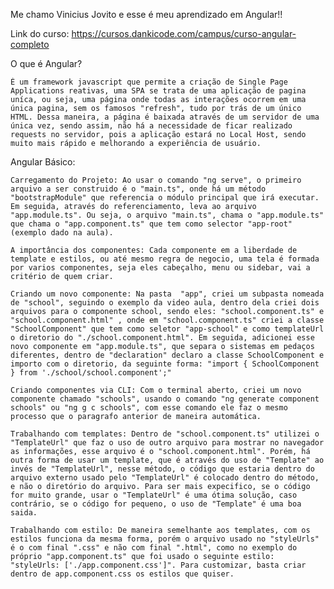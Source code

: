 Me chamo Vinicius Jovito e esse é meu aprendizado em Angular!!

Link do curso: https://cursos.dankicode.com/campus/curso-angular-completo

O que é Angular?

    É um framework javascript que permite a criação de Single Page Applications reativas, uma SPA se trata de uma aplicação de pagina uníca, ou seja, uma página onde todas as interações ocorrem em uma única pagina, sem os famosos "refresh", tudo por trás de um único HTML. Dessa maneira, a página é baixada através de um servidor de uma única vez, sendo assim, não há a necessidade de ficar realizado requests no servidor, pois a aplicação estará no Local Host, sendo muito mais rápido e melhorando a experiência de usuário.

Angular Básico:

    Carregamento do Projeto: Ao usar o comando "ng serve", o primeiro arquivo a ser construido é o "main.ts", onde há um método "bootstrapModule" que referencia o módulo principal que irá executar. Em seguida, através do referenciamento, leva ao arquivo "app.module.ts". Ou seja, o arquivo "main.ts", chama o "app.module.ts" que chama o "app.component.ts" que tem como selector "app-root"(exemplo dado na aula).

    A importância dos componentes: Cada componente em a liberdade de template e estilos, ou até mesmo regra de negocio, uma tela é formada por varios componentes, seja eles cabeçalho, menu ou sidebar, vai a critério de quem criar.

    Criando um novo componente: Na pasta  "app", criei um subpasta nomeada de "school", seguindo o exemplo da video aula, dentro dela criei dois arquivos para o componente school, sendo eles: "school.component.ts" e "school.component.html" , onde em "school.component.ts" criei a classe "SchoolComponent" que tem como seletor "app-school" e como templateUrl o diretorio do "./school.component.html". Em seguida, adicionei esse novo componente em "app.module.ts", que separa o sistemas em pedaços diferentes, dentro de "declaration" declaro a classe SchoolComponent e importo com o diretorio, da seguinte forma: "import { SchoolComponent } from './school/school.component';"

    Criando componentes via CLI: Com o terminal aberto, criei um novo componente chamado "schools", usando o comando "ng generate component schools" ou "ng g c schools", com esse comando ele faz o mesmo processo que o paragrafo anterior de maneira automática.

    Trabalhando com templates: Dentro de "school.component.ts" utilizei o "TemplateUrl" que faz o uso de outro arquivo para mostrar no navegador as informações, esse arquivo é o "school.component.html". Porém, há outra forma de usar um template, que é através do uso de "Template" ao invés de "TemplateUrl", nesse método, o código que estaria dentro do arquivo externo usado pelo "TemplateUrl" é colocado dentro do método, e não o diretório do arquivo. Para ser mais expecifico, se o código for muito grande, usar o "TemplateUrl" é uma ótima solução, caso contrário, se o código for pequeno, o uso de "Template" é uma boa saida.

    Trabalhando com estilo: De maneira semelhante aos templates, com os estilos funciona da mesma forma, porém o arquivo usado no "styleUrls" é o com final ".css" e não com final ".html", como no exemplo do próprio "app.component.ts" que foi usado o seguinte estilo: "styleUrls: ['./app.component.css']". Para customizar, basta criar dentro de app.component.css os estilos que quiser.

